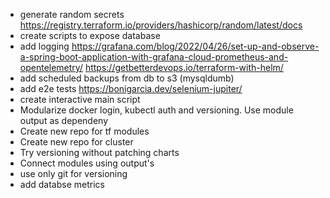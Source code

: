 - generate random secrets https://registry.terraform.io/providers/hashicorp/random/latest/docs
- create scripts to expose database
- add logging https://grafana.com/blog/2022/04/26/set-up-and-observe-a-spring-boot-application-with-grafana-cloud-prometheus-and-opentelemetry/ https://getbetterdevops.io/terraform-with-helm/
- add scheduled backups from db to s3 (mysqldumb)
- add e2e tests https://bonigarcia.dev/selenium-jupiter/
- create interactive main script
- Modularize docker login, kubectl auth and versioning. Use module output as dependeny
- Create new repo for tf modules
- Create new repo for cluster
- Try versioning without patching charts
- Connect modules using output's 
- use only git for versioning
- add databse metrics
